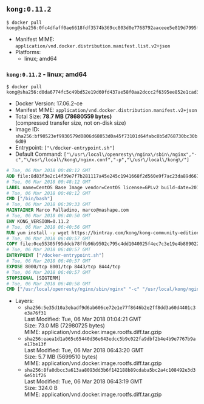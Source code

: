 ## `kong:0.11.2`

```console
$ docker pull kong@sha256:0fc4dfaff0ae6618fdf3574b369cc803d0e7768792aaceee5e819d7995f65e79
```

-	Manifest MIME: `application/vnd.docker.distribution.manifest.list.v2+json`
-	Platforms:
	-	linux; amd64

### `kong:0.11.2` - linux; amd64

```console
$ docker pull kong@sha256:d0da6774fc5c49bd52e19d60fd437ae58f0aa2dccc2f6395ee852e1cad313619
```

-	Docker Version: 17.06.2-ce
-	Manifest MIME: `application/vnd.docker.distribution.manifest.v2+json`
-	Total Size: **78.7 MB (78680559 bytes)**  
	(compressed transfer size, not on-disk size)
-	Image ID: `sha256:bf90523ef9930579d0806d68053d0a45f73101d64fabc8b5d768730bc30b6d09`
-	Entrypoint: `["\/docker-entrypoint.sh"]`
-	Default Command: `["\/usr\/local\/openresty\/nginx\/sbin\/nginx","-c","\/usr\/local\/kong\/nginx.conf","-p","\/usr\/local\/kong\/"]`

```dockerfile
# Tue, 06 Mar 2018 00:48:12 GMT
ADD file:8d83f3e2c14f39e7f7b281117a45e245c1941668f2d560e9f7ac23da89d667a9 in / 
# Tue, 06 Mar 2018 00:48:12 GMT
LABEL name=CentOS Base Image vendor=CentOS license=GPLv2 build-date=20180302
# Tue, 06 Mar 2018 00:48:12 GMT
CMD ["/bin/bash"]
# Tue, 06 Mar 2018 06:39:33 GMT
MAINTAINER Marco Palladino, marco@mashape.com
# Tue, 06 Mar 2018 06:40:50 GMT
ENV KONG_VERSION=0.11.2
# Tue, 06 Mar 2018 06:40:56 GMT
RUN yum install -y wget https://bintray.com/kong/kong-community-edition-rpm/download_file?file_path=dists%2Fkong-community-edition-$KONG_VERSION.el7.noarch.rpm &&     yum clean all
# Tue, 06 Mar 2018 06:40:57 GMT
COPY file:0ce55305f95ddcb78ffb96b9502c795c4dd1040025f4ec7c3e19e4b889022b90 in /docker-entrypoint.sh 
# Tue, 06 Mar 2018 06:40:57 GMT
ENTRYPOINT ["/docker-entrypoint.sh"]
# Tue, 06 Mar 2018 06:40:57 GMT
EXPOSE 8000/tcp 8001/tcp 8443/tcp 8444/tcp
# Tue, 06 Mar 2018 06:40:57 GMT
STOPSIGNAL [SIGTERM]
# Tue, 06 Mar 2018 06:40:58 GMT
CMD ["/usr/local/openresty/nginx/sbin/nginx" "-c" "/usr/local/kong/nginx.conf" "-p" "/usr/local/kong/"]
```

-	Layers:
	-	`sha256:5e35d10a3ebadf9d6ab606ce72e1e77f8646b2e2ff8dd3a60d4401c3e3a76f31`  
		Last Modified: Tue, 06 Mar 2018 01:04:21 GMT  
		Size: 73.0 MB (72980725 bytes)  
		MIME: application/vnd.docker.image.rootfs.diff.tar.gzip
	-	`sha256:eaea1d1a065c65440d36e643edcc5b9c022fa9dbf2b4e4b9e7767b9ae17be13f`  
		Last Modified: Tue, 06 Mar 2018 06:43:20 GMT  
		Size: 5.7 MB (5699510 bytes)  
		MIME: application/vnd.docker.image.rootfs.diff.tar.gzip
	-	`sha256:8fa0dbcc3a613aa8093dd3b6f142188b89cdaba5bc2a4c108492e3d36e5b1f26`  
		Last Modified: Tue, 06 Mar 2018 06:43:19 GMT  
		Size: 324.0 B  
		MIME: application/vnd.docker.image.rootfs.diff.tar.gzip
